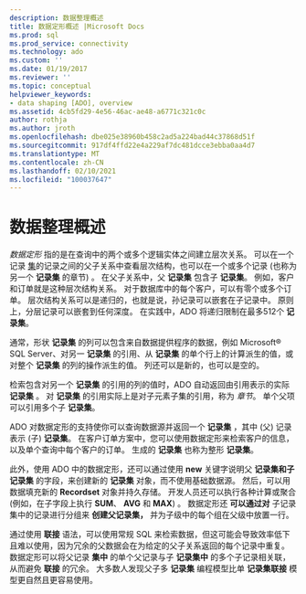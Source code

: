 ```yaml
---
description: 数据整理概述
title: 数据定形概述 |Microsoft Docs
ms.prod: sql
ms.prod_service: connectivity
ms.technology: ado
ms.custom: ''
ms.date: 01/19/2017
ms.reviewer: ''
ms.topic: conceptual
helpviewer_keywords:
- data shaping [ADO], overview
ms.assetid: 4cb5fd29-4e56-46ac-ae48-a6771c321c0c
author: rothja
ms.author: jroth
ms.openlocfilehash: dbe025e38960b458c2ad5a224bad44c37868d51f
ms.sourcegitcommit: 917df4ffd22e4a229af7dc481dcce3ebba0aa4d7
ms.translationtype: MT
ms.contentlocale: zh-CN
ms.lasthandoff: 02/10/2021
ms.locfileid: "100037647"
---
```

# <a name="data-shaping-overview"></a>数据整理概述
*数据定形* 指的是在查询中的两个或多个逻辑实体之间建立层次关系。 可以在一个记录 [集](../../reference/ado-api/recordset-object-ado.md)的记录之间的父子关系中查看层次结构，也可以在一个或多个记录 (也称为另一个 **记录集** 的章节) 。 在父子关系中，父 **记录集** 包含子 **记录集**。 例如，客户和订单就是这种层次结构关系。 对于数据库中的每个客户，可以有零个或多个订单。 层次结构关系可以是递归的，也就是说，孙记录可以嵌套在子记录中。 原则上，分层记录可以嵌套到任何深度。 在实践中，ADO 将递归限制在最多512个 **记录集**。  
  
 通常，形状 **记录集** 的列可以包含来自数据提供程序的数据，例如 Microsoft® SQL Server、对另一 **记录集** 的引用、从 **记录集** 的单个行上的计算派生的值，或对整个 **记录集** 的列的操作派生的值。 列还可以是新的，也可以是空的。  
  
 检索包含对另一个 **记录集** 的引用的列的值时，ADO 自动返回由引用表示的实际 **记录集** 。 对 **记录集** 的引用实际上是对子元素子集的引用，称为 *章节*。 单个父项可以引用多个子 **记录集**。  
  
 ADO 对数据定形的支持使你可以查询数据源并返回一个 **记录集** ，其中 (父) 记录表示 (子) **记录集**。 在客户订单方案中，您可以使用数据定形来检索客户的信息，以及单个查询中每个客户的订单。 生成的 **记录集** 也称为整形 **记录集**。  
  
 此外，使用 ADO 中的数据定形，还可以通过使用 **new** 关键字说明父 **记录集和子记录集** 的字段，来创建新的 **记录集** 对象，而不使用基础数据源。 然后，可以用数据填充新的 **Recordset** 对象并持久存储。 开发人员还可以执行各种计算或聚合 (例如，在子字段上执行 **SUM**、 **AVG** 和 **MAX**) 。 数据定形还 **可以通过对** 子记录集中的记录进行分组来 **创建父记录集，** 并为子级中的每个组在父级中放置一行。  
  
 通过使用 **联接** 语法，可以使用常规 SQL 来检索数据，但这可能会导致效率低下且难以使用，因为冗余的父数据会在为给定的父子关系返回的每个记录中重复。 数据定形可以将父记录 **集中** 的单个父记录与子 **记录集中** 的多个子记录相关联，从而避免 **联接** 的冗余。 大多数人发现父子多 **记录集** 编程模型比单 **记录集联接** 模型更自然且更容易使用。